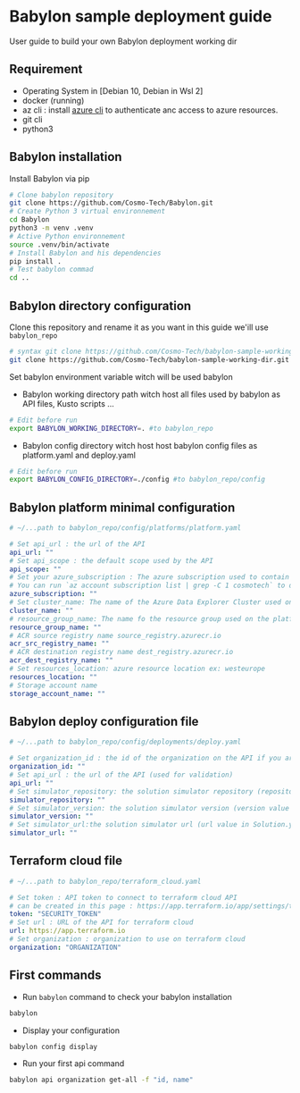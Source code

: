 # Babylon sample deployment guide

User guide to build your own Babylon deployment working dir

## Requirement

- Operating System in [Debian 10, Debian in Wsl 2]
- docker (running)
- az cli :  install [azure cli](https://learn.microsoft.com/fr-fr/cli/azure/install-azure-cli) to authenticate anc access to azure resources.
- git cli
- python3

## Babylon installation

Install Babylon via pip

```bash
# Clone babylon repository
git clone https://github.com/Cosmo-Tech/Babylon.git
# Create Python 3 virtual environnement
cd Babylon
python3 -m venv .venv
# Active Python environnement
source .venv/bin/activate
# Install Babylon and his dependencies
pip install .
# Test babylon commad
cd ..
```

## Babylon directory configuration

Clone this repository and rename it as you want in this guide we'ill use `babylon_repo`


```bash
# syntax git clone https://github.com/Cosmo-Tech/babylon-sample-working-dir.git repository_dir_name
git clone https://github.com/Cosmo-Tech/babylon-sample-working-dir.git babylon_repo
```

Set babylon environment variable witch will be used babylon

- Babylon working directory path witch host all files used by babylon as API files, Kusto scripts ...

```bash
# Edit before run
export BABYLON_WORKING_DIRECTORY=. #to babylon_repo
```

- Babylon config directory witch host host babylon config files as platform.yaml and deploy.yaml

```bash
# Edit before run
export BABYLON_CONFIG_DIRECTORY=./config #to babylon_repo/config
```

## Babylon platform minimal configuration

```yaml
# ~/...path to babylon_repo/config/platforms/platform.yaml

# Set api_url : the url of the API
api_url: ""
# Set api_scope : the default scope used by the API
api_scope: ""
# Set your azure_subscription : The azure subscription used to contain the platform
# You can run `az account subscription list | grep -C 1 cosmotech` to display your azure subscription
azure_subscription: ""
# Set cluster_name: The name of the Azure Data Explorer Cluster used on the platform
cluster_name: ""
# resource_group_name: The name fo the resource group used on the platform
resource_group_name: ""
# ACR source registry name source_registry.azurecr.io
acr_src_registry_name: ""
# ACR destination registry name dest_registry.azurecr.io
acr_dest_registry_name: ""
# Set resources_location: azure resource location ex: westeurope
resources_location: ""
# Storage account name
storage_account_name: ""
```

## Babylon deploy configuration file

```yaml
# ~/...path to babylon_repo/config/deployments/deploy.yaml

# Set organization_id : the id of the organization on the API if you are using an existing organization
organization_id: ""
# Set api_url : the url of the API (used for validation)
api_url: ""
# Set simulator_repository: the solution simulator repository (repository value in Solution.yaml)
simulator_repository: ""
# Set simulator_version: the solution simulator version (version value in Solution.yaml)
simulator_version: ""
# Set simulator_url:the solution simulator url (url value in Solution.yaml)
simulator_url: ""
```

## Terraform cloud file

```yaml
# ~/...path to babylon_repo/terraform_cloud.yaml

# Set token : API token to connect to terraform cloud API
# can be created in this page : https://app.terraform.io/app/settings/tokens
token: "SECURITY_TOKEN"
# Set url : URL of the API for terraform cloud
url: https://app.terraform.io
# Set organization : organization to use on terraform cloud
organization: "ORGANIZATION"
```

## First commands


- Run `babylon` command to check your babylon installation

```bash
babylon
```

- Display your configuration

```bash
babylon config display
```

- Run your first api command

```bash
babylon api organization get-all -f "id, name"
```
